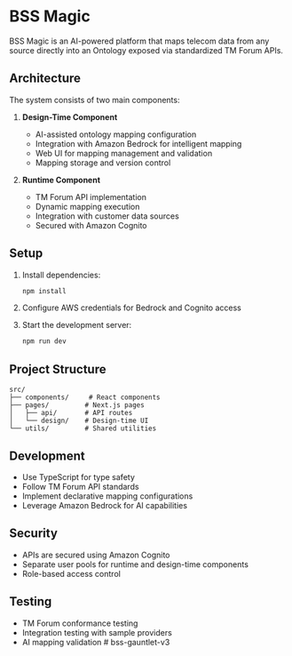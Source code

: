 # BSS Magic

BSS Magic is an AI-powered platform that maps telecom data from any source directly into an Ontology exposed via standardized TM Forum APIs.

## Architecture

The system consists of two main components:

1. **Design-Time Component**
   - AI-assisted ontology mapping configuration
   - Integration with Amazon Bedrock for intelligent mapping
   - Web UI for mapping management and validation
   - Mapping storage and version control

2. **Runtime Component**
   - TM Forum API implementation
   - Dynamic mapping execution
   - Integration with customer data sources
   - Secured with Amazon Cognito

## Setup

1. Install dependencies:
   ```bash
   npm install
   ```

2. Configure AWS credentials for Bedrock and Cognito access

3. Start the development server:
   ```bash
   npm run dev
   ```

## Project Structure

```
src/
├── components/     # React components
├── pages/         # Next.js pages
│   ├── api/       # API routes
│   └── design/    # Design-time UI
└── utils/         # Shared utilities
```

## Development

- Use TypeScript for type safety
- Follow TM Forum API standards
- Implement declarative mapping configurations
- Leverage Amazon Bedrock for AI capabilities

## Security

- APIs are secured using Amazon Cognito
- Separate user pools for runtime and design-time components
- Role-based access control

## Testing

- TM Forum conformance testing
- Integration testing with sample providers
- AI mapping validation #   b s s - g a u n t l e t - v 3  
 